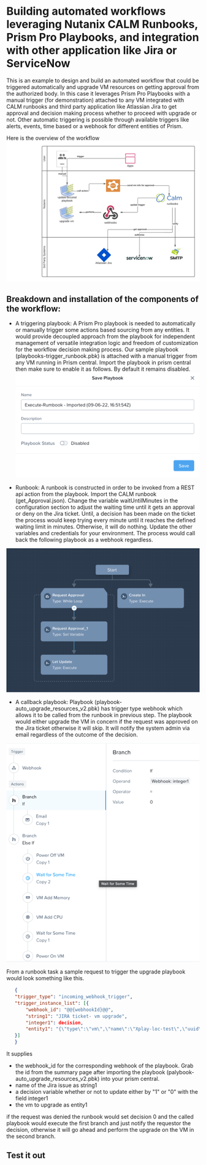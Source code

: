 # Building automated workflows leveraging Nutanix CALM Runbooks, Prism Pro Playbooks, and integration with other application like Jira or ServiceNow

This is an example to design and build an automated workflow that could be triggered automatically and upgrade VM resources on getting approval from the authorized body. In this case it leverages Prism Pro Playbooks with a manual trigger (for demonstration) attached to any VM integrated with CALM runbooks and third party application like Atlassian Jira to get approval and decision making process whether to proceed with upgrade or not. Other automatic triggering is possible through available triggers like alerts, events, time based or a webhook for different entities of Prism. 

Here is the overview of the workflow 
![conceptual overview](/automated-integrated-workflow/blobs/approve-auto-update-vm-workflow.png?raw=true)

## Breakdown and installation of the components of the workflow:
 
 - A triggering playbook: A Prism Pro playbook is needed to automatically or manually trigger some actions based sourcing from any entities. It would provide decoupled approach from the playbook for independent management of versatile integration logic and freedom of customization for the workflow decision making process. Our sample playbook (playbooks-trigger_runbook.pbk) is attached with a manual trigger from any VM running in Prism central. Import the playbook in prism central then make sure to enable it as follows. By default it remains disabled.
![architectural overview](/automated-integrated-workflow/blobs/enable_playbook.png?raw=true)
 
 - Runbook: A runbook is constructed in order to be invoked from a REST api action from the playbook. Import the CALM runbook (get_Approval.json). Change the variable waitUntilMinutes in the configuration section to adjust the waiting time until it gets an approval or deny on the Jira ticket. Until, a decision has been made on the ticket the process would keep trying every minute until it reaches the defined waiting limit in minutes. Otherwise, it will do nothing. Update the other variables and credentials for your environment. The process would call back the following playbook as a webhook regardless. 
 
 ![auto upgrade vm](/automated-integrated-workflow/blobs/get_approval_rb.png?raw=true)

 - A callback playbook: Playbook (playbook-auto_upgrade_resources_v2.pbk) has trigger type webhook which allows it to be called from the runbook in previous step. The playbook would either upgrade the VM in concern if the request was approved on the Jira ticket otherwise it will skip. It will notify the system admin via email regardless of the outcome of the decision.

![auto upgrade vm](/automated-integrated-workflow/blobs/auto_upgrade_resources_v2.png?raw=true)

 From a runbook task a sample request to trigger the upgrade playbook would look something like this. 
 ```json
    {
    "trigger_type": "incoming_webhook_trigger",
    "trigger_instance_list": [{
        "webhook_id": "@@{webhookId}@@",
        "string1": "JIRA ticket- vm upgrade",
        "integer1": decision,
        "entity1": "{\"type\":\"vm\",\"name\":\"Xplay-loc-test\",\"uuid\":\"fdbb7d56-1ec7-4655-bb25-aea209cdd05f\"}"
    }]
    }
```

It supplies 
 - the webhook_id for the corresponding webhook of the playbook. Grab the id from the summary page after importing the playbook (palybook-auto_upgrade_resources_v2.pbk) into your prism central.
 - name of the Jira issue as string1
 - a decision variable whether or not to update either by "1" or "0" with the field integer1
 - the vm to upgrade as entity1

 if the request was denied the runbook would set decision 0 and the called playbook would execute the first branch and just notify the requestor the decision, otherwise it will go ahead and perform the upgrade on the VM in the second branch.

## Test it out

